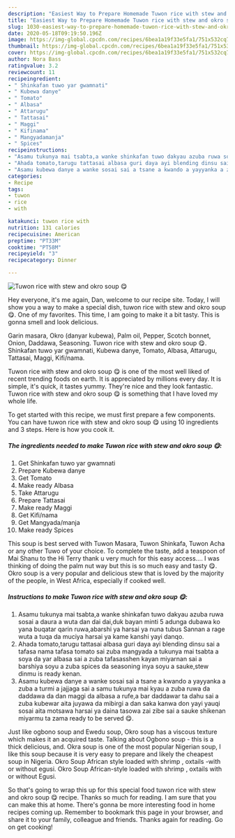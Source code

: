 ```yaml
---
description: "Easiest Way to Prepare Homemade Tuwon rice with stew and okro soup 😋"
title: "Easiest Way to Prepare Homemade Tuwon rice with stew and okro soup 😋"
slug: 1030-easiest-way-to-prepare-homemade-tuwon-rice-with-stew-and-okro-soup
date: 2020-05-18T09:19:50.196Z
image: https://img-global.cpcdn.com/recipes/6bea1a19f33e5fa1/751x532cq70/tuwon-rice-with-stew-and-okro-soup-😋-recipe-main-photo.jpg
thumbnail: https://img-global.cpcdn.com/recipes/6bea1a19f33e5fa1/751x532cq70/tuwon-rice-with-stew-and-okro-soup-😋-recipe-main-photo.jpg
cover: https://img-global.cpcdn.com/recipes/6bea1a19f33e5fa1/751x532cq70/tuwon-rice-with-stew-and-okro-soup-😋-recipe-main-photo.jpg
author: Nora Bass
ratingvalue: 3.2
reviewcount: 11
recipeingredient:
- " Shinkafan tuwo yar gwamnati"
- " Kubewa danye"
- " Tomato"
- " Albasa"
- " Attarugu"
- " Tattasai"
- " Maggi"
- " Kifinama"
- " Mangyadamanja"
- " Spices"
recipeinstructions:
- "Asamu tukunya mai tsabta,a wanke shinkafan tuwo dakyau azuba ruwa sosai a daura a wuta dan dai dai,duk bayan minti 5 adunga dubawa ko yana buqatar qarin ruwa,abarshi ya harsai ya nuna tubus Sannan a rage wuta a tuqa da muciya harsai ya kame kanshi yayi danqo."
- "Ahada tomato,tarugu tattasai albasa guri daya ayi blending dinsu sai a tafasa nama tafasa tomato sai zuba mangyada a tukunya mai tsabta a soya da yar albasa sai a zuba tafasasshen kayan miyarnan sai a barshiya soyu a zuba spices da seasoning inya soyu a sauke,stew dinmu is ready kenan."
- "Asamu kubewa danye a wanke sosai sai a tsane a kwando a yayyanka a zuba a turmi a jajjaga sai a samu tukunya mai kyau a zuba ruwa da daddawa da dan maggi da albasa a rufe,a bar daddawar ta dahu sai a zuba kubewar aita juyawa da mibirgi a dan saka kanwa don yayi yauqi sosai aita motsawa harsai ya daina tasowa zai zibe sai a sauke shikenan miyarmu ta zama ready to be served 😋."
categories:
- Recipe
tags:
- tuwon
- rice
- with

katakunci: tuwon rice with 
nutrition: 131 calories
recipecuisine: American
preptime: "PT33M"
cooktime: "PT58M"
recipeyield: "3"
recipecategory: Dinner

---
```



![Tuwon rice with stew and okro soup 😋](https://img-global.cpcdn.com/recipes/6bea1a19f33e5fa1/751x532cq70/tuwon-rice-with-stew-and-okro-soup-😋-recipe-main-photo.jpg)

Hey everyone, it's me again, Dan, welcome to our recipe site. Today, I will show you a way to make a special dish, tuwon rice with stew and okro soup 😋. One of my favorites. This time, I am going to make it a bit tasty. This is gonna smell and look delicious.

Garin masara, Okro (danyar kubewa), Palm oil, Pepper, Scotch bonnet, Onion, Daddawa, Seasoning. Tuwon rice with stew and okro soup 😋. Shinkafan tuwo yar gwamnati, Kubewa danye, Tomato, Albasa, Attarugu, Tattasai, Maggi, Kifi/nama.

Tuwon rice with stew and okro soup 😋 is one of the most well liked of recent trending foods on earth. It is appreciated by millions every day. It is simple, it's quick, it tastes yummy. They're nice and they look fantastic. Tuwon rice with stew and okro soup 😋 is something that I have loved my whole life.


To get started with this recipe, we must first prepare a few components. You can have tuwon rice with stew and okro soup 😋 using 10 ingredients and 3 steps. Here is how you cook it.

<!--inarticleads1-->

##### The ingredients needed to make Tuwon rice with stew and okro soup 😋:

1. Get  Shinkafan tuwo yar gwamnati
1. Prepare  Kubewa danye
1. Get  Tomato
1. Make ready  Albasa
1. Take  Attarugu
1. Prepare  Tattasai
1. Make ready  Maggi
1. Get  Kifi/nama
1. Get  Mangyada/manja
1. Make ready  Spices


This soup is best served with Tuwon Masara, Tuwon Shinkafa, Tuwon Acha or any other Tuwo of your choice. To complete the taste, add a teaspoon of Mai Shanu to the Hi Terry thank u very much for this easy access…. I was thinking of doing the palm nut way but this is so much easy and tasty 😋. Okro soup is a very popular and delicious stew that is loved by the majority of the people, in West Africa, especially if cooked well. 

<!--inarticleads2-->

##### Instructions to make Tuwon rice with stew and okro soup 😋:

1. Asamu tukunya mai tsabta,a wanke shinkafan tuwo dakyau azuba ruwa sosai a daura a wuta dan dai dai,duk bayan minti 5 adunga dubawa ko yana buqatar qarin ruwa,abarshi ya harsai ya nuna tubus Sannan a rage wuta a tuqa da muciya harsai ya kame kanshi yayi danqo.
1. Ahada tomato,tarugu tattasai albasa guri daya ayi blending dinsu sai a tafasa nama tafasa tomato sai zuba mangyada a tukunya mai tsabta a soya da yar albasa sai a zuba tafasasshen kayan miyarnan sai a barshiya soyu a zuba spices da seasoning inya soyu a sauke,stew dinmu is ready kenan.
1. Asamu kubewa danye a wanke sosai sai a tsane a kwando a yayyanka a zuba a turmi a jajjaga sai a samu tukunya mai kyau a zuba ruwa da daddawa da dan maggi da albasa a rufe,a bar daddawar ta dahu sai a zuba kubewar aita juyawa da mibirgi a dan saka kanwa don yayi yauqi sosai aita motsawa harsai ya daina tasowa zai zibe sai a sauke shikenan miyarmu ta zama ready to be served 😋.


Just like ogbono soup and Ewedu soup, Okro soup has a viscous texture which makes it an acquired taste. Talking about Ogbono soup - this is a thick delicious, and. Okra soup is one of the most popular Nigerian soup, I like this soup because it is very easy to prepare and likely the cheapest soup in Nigeria. Okro Soup African style loaded with shrimp , oxtails -with or without egusi. Okro Soup African-style loaded with shrimp , oxtails with or without Egusi. 

So that's going to wrap this up for this special food tuwon rice with stew and okro soup 😋 recipe. Thanks so much for reading. I am sure that you can make this at home. There's gonna be more interesting food in home recipes coming up. Remember to bookmark this page in your browser, and share it to your family, colleague and friends. Thanks again for reading. Go on get cooking!
